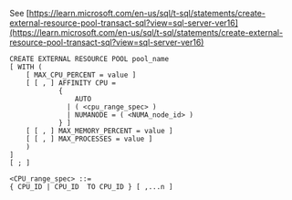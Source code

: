 See [https://learn.microsoft.com/en-us/sql/t-sql/statements/create-external-resource-pool-transact-sql?view=sql-server-ver16](https://learn.microsoft.com/en-us/sql/t-sql/statements/create-external-resource-pool-transact-sql?view=sql-server-ver16)
```
CREATE EXTERNAL RESOURCE POOL pool_name  
[ WITH (  
    [ MAX_CPU_PERCENT = value ]  
    [ [ , ] AFFINITY CPU =    
            {  
                AUTO   
              | ( <cpu_range_spec> )   
              | NUMANODE = ( <NUMA_node_id> )   
            } ]   
    [ [ , ] MAX_MEMORY_PERCENT = value ]  
    [ [ , ] MAX_PROCESSES = value ]   
    )   
]  
[ ; ]  

<CPU_range_spec> ::=    
{ CPU_ID | CPU_ID  TO CPU_ID } [ ,...n ]
```
